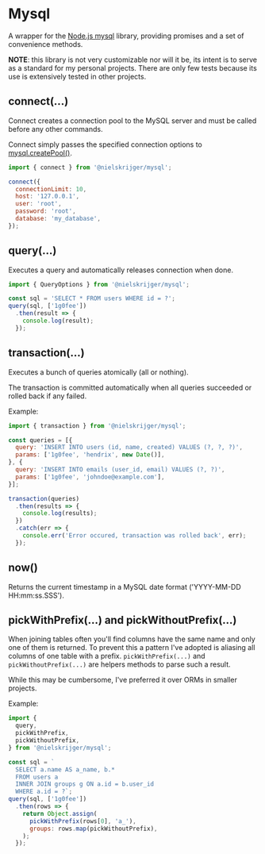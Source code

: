 # Mysql

A wrapper for the [Node.js mysql](https://github.com/mysqljs/mysql) library, providing promises and a set of convenience methods.

**NOTE**: this library is not very customizable nor will it be, its intent is to serve as a standard for my personal projects. There are only few tests because its use is extensively tested in other projects.

## connect(...)

Connect creates a connection pool to the MySQL server and must be called before any other commands.

Connect simply passes the specified connection options to [mysql.createPool()](https://github.com/mysqljs/mysql#pooling-connections).

```js
import { connect } from '@nielskrijger/mysql';

connect({
  connectionLimit: 10,
  host: '127.0.0.1',
  user: 'root',
  password: 'root',
  database: 'my_database',
});
```

## query(...)

Executes a query and automatically releases connection when done.

```js
import { QueryOptions } from '@nielskrijger/mysql';

const sql = 'SELECT * FROM users WHERE id = ?';
query(sql, ['1g0fee'])
  .then(result => {
    console.log(result);
  });
```

## transaction(...)

Executes a bunch of queries atomically (all or nothing).

The transaction is committed automatically when all queries succeeded or rolled back if any failed.

Example:

```js
import { transaction } from '@nielskrijger/mysql';

const queries = [{
  query: 'INSERT INTO users (id, name, created) VALUES (?, ?, ?)',
  params: ['1g0fee', 'hendrix', new Date()],
}, {
  query: 'INSERT INTO emails (user_id, email) VALUES (?, ?)',
  params: ['1g0fee', 'johndoe@example.com'],
}];

transaction(queries)
  .then(results => {
    console.log(results);
  })
  .catch(err => {
    console.err('Error occured, transaction was rolled back', err);
  });
```

## now()

Returns the current timestamp in a MySQL date format ('YYYY-MM-DD HH:mm:ss.SSS').

## pickWithPrefix(...) and pickWithoutPrefix(...)

When joining tables often you'll find columns have the same name and only one of them is returned. To prevent this a pattern I've adopted is aliasing all columns of one table with a prefix. `pickWithPrefix(...)` and `pickWithoutPrefix(...)` are helpers methods to parse such a result.

While this may be cumbersome, I've preferred it over ORMs in smaller projects.

Example:

```js
import {
  query,
  pickWithPrefix,
  pickWithoutPrefix,
} from '@nielskrijger/mysql';

const sql = `
  SELECT a.name AS a_name, b.*
  FROM users a
  INNER JOIN groups g ON a.id = b.user_id
  WHERE a.id = ?`;
query(sql, ['1g0fee'])
  .then(rows => {
    return Object.assign(
      pickWithPrefix(rows[0], 'a_'),
      groups: rows.map(pickWithoutPrefix),
    );
  });
```
